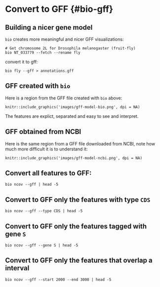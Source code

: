 # Convert to GFF {#bio-gff}

## Building a nicer gene model

`bio` creates more meaningful  and nicer GFF visualizations:

    # Get chromosome 2L for Drosophila melanogaster (fruit-fly)
    bio NT_033779 --fetch --rename fly 

convert it to gff:

    bio fly --gff > annotations.gff
    
## GFF created with `bio`
   
Here is a region from the GFF file created with `bio` above:

```{r fig.align='center', echo=FALSE}
knitr::include_graphics('images/gff-model-bio.png', dpi = NA)
```

The features are explict, separated and easy to see and interpret. 

## GFF obtained from NCBI

Here is the same region from a GFF file downloaded from NCBI, note how much more difficult it is to understand it:

```{r fig.align='center', echo=FALSE}
knitr::include_graphics('images/gff-model-ncbi.png', dpi = NA)
```

## Convert all features to GFF:

```{bash, comment=NA}
bio ncov --gff | head -5
```

## Convert to GFF only the features with type `CDS`

```{bash, comment=NA}
bio ncov --gff --type CDS | head -5
```

## Convert to GFF only the features tagged with gene `S`

```{bash, comment=NA}
bio ncov --gff --gene S | head -5
```

## Convert to GFF only the features that overlap a interval

```{bash, comment=NA}
bio ncov --gff --start 2000 --end 3000 | head -5
```
